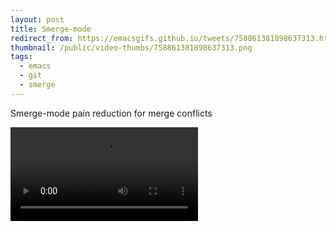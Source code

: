 ```yaml
---
layout: post
title: Smerge-mode
redirect_from: https://emacsgifs.github.io/tweets/758861381898637313.html
thumbnail: /public/video-thumbs/758861381898637313.png
tags:
  - emacs
  - git
  - smerge
---
```


Smerge-mode pain reduction for merge conflicts

<video controls autoplay loop>
  <source src="/public/videos/758861381898637313.mp4" type="video/mp4">
    Sorry your browser does not support the video tag, maybe time to upgrade?
</video>
